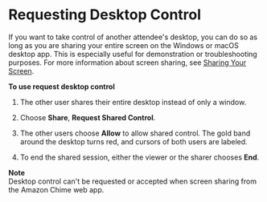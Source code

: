 # Requesting Desktop Control<a name="remote-control"></a>

If you want to take control of another attendee's desktop, you can do so as long as you are sharing your entire screen on the Windows or macOS desktop app\. This is especially useful for demonstration or troubleshooting purposes\. For more information about screen sharing, see [Sharing Your Screen](screen-share.md)\.

**To use request desktop control**

1. The other user shares their entire desktop instead of only a window\.

1. Choose **Share**, **Request Shared Control**\.

1. The other users choose **Allow** to allow shared control\. The gold band around the desktop turns red, and cursors of both users are labeled\. 

1. To end the shared session, either the viewer or the sharer chooses **End**\.

**Note**  
Desktop control can't be requested or accepted when screen sharing from the Amazon Chime web app\.